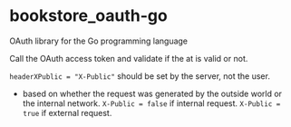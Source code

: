 # bookstore_oauth-go
OAuth library for the Go programming language

Call the OAuth access token and validate if the at is valid or not.


`headerXPublic = "X-Public"` should be set by the server, not the user.
- based on whether the request was generated by the outside world or the internal network.
`X-Public = false` if internal request.
`X-Public = true` if external request.


